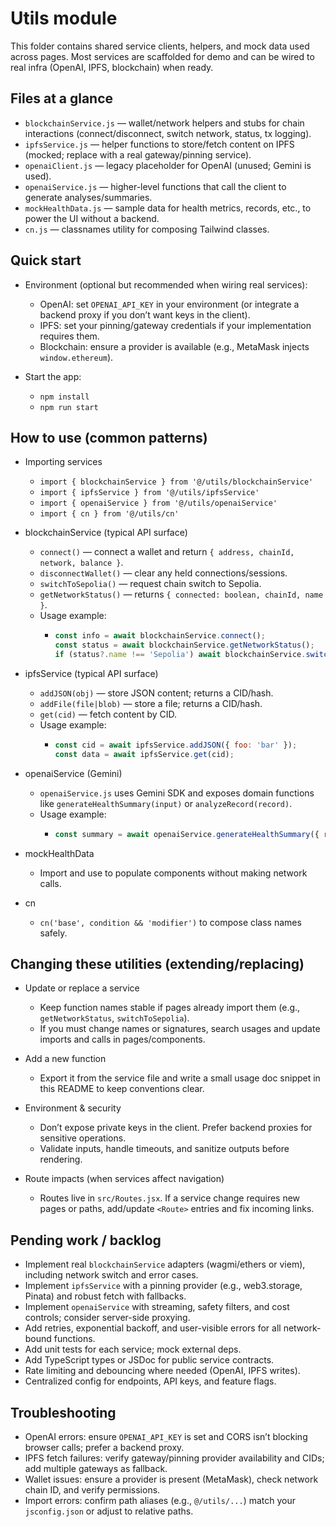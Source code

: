 # Utils module

This folder contains shared service clients, helpers, and mock data used across pages. Most services are scaffolded for demo and can be wired to real infra (OpenAI, IPFS, blockchain) when ready.

## Files at a glance

- `blockchainService.js` — wallet/network helpers and stubs for chain interactions (connect/disconnect, switch network, status, tx logging).
- `ipfsService.js` — helper functions to store/fetch content on IPFS (mocked; replace with a real gateway/pinning service).
- `openaiClient.js` — legacy placeholder for OpenAI (unused; Gemini is used).
- `openaiService.js` — higher-level functions that call the client to generate analyses/summaries.
- `mockHealthData.js` — sample data for health metrics, records, etc., to power the UI without a backend.
- `cn.js` — classnames utility for composing Tailwind classes.

## Quick start

- Environment (optional but recommended when wiring real services):
  - OpenAI: set `OPENAI_API_KEY` in your environment (or integrate a backend proxy if you don’t want keys in the client).
  - IPFS: set your pinning/gateway credentials if your implementation requires them.
  - Blockchain: ensure a provider is available (e.g., MetaMask injects `window.ethereum`).

- Start the app:
  - `npm install`
  - `npm run start`

## How to use (common patterns)

- Importing services
  - `import { blockchainService } from '@/utils/blockchainService'`
  - `import { ipfsService } from '@/utils/ipfsService'`
  - `import { openaiService } from '@/utils/openaiService'`
  - `import { cn } from '@/utils/cn'`

- blockchainService (typical API surface)
  - `connect()` — connect a wallet and return `{ address, chainId, network, balance }`.
  - `disconnectWallet()` — clear any held connections/sessions.
  - `switchToSepolia()` — request chain switch to Sepolia.
  - `getNetworkStatus()` — returns `{ connected: boolean, chainId, name }`.
  - Usage example:
    - ```js
      const info = await blockchainService.connect();
      const status = await blockchainService.getNetworkStatus();
      if (status?.name !== 'Sepolia') await blockchainService.switchToSepolia();
      ```

- ipfsService (typical API surface)
  - `addJSON(obj)` — store JSON content; returns a CID/hash.
  - `addFile(file|blob)` — store a file; returns a CID/hash.
  - `get(cid)` — fetch content by CID.
  - Usage example:
    - ```js
      const cid = await ipfsService.addJSON({ foo: 'bar' });
      const data = await ipfsService.get(cid);
      ```

- openaiService (Gemini)
  - `openaiService.js` uses Gemini SDK and exposes domain functions like `generateHealthSummary(input)` or `analyzeRecord(record)`.
  - Usage example:
    - ```js
      const summary = await openaiService.generateHealthSummary({ records: [...] });
      ```

- mockHealthData
  - Import and use to populate components without making network calls.

- cn
  - `cn('base', condition && 'modifier')` to compose class names safely.

## Changing these utilities (extending/replacing)

- Update or replace a service
  - Keep function names stable if pages already import them (e.g., `getNetworkStatus`, `switchToSepolia`).
  - If you must change names or signatures, search usages and update imports and calls in pages/components.

- Add a new function
  - Export it from the service file and write a small usage doc snippet in this README to keep conventions clear.

- Environment & security
  - Don’t expose private keys in the client. Prefer backend proxies for sensitive operations.
  - Validate inputs, handle timeouts, and sanitize outputs before rendering.

- Route impacts (when services affect navigation)
  - Routes live in `src/Routes.jsx`. If a service change requires new pages or paths, add/update `<Route>` entries and fix incoming links.

## Pending work / backlog

- Implement real `blockchainService` adapters (wagmi/ethers or viem), including network switch and error cases.
- Implement `ipfsService` with a pinning provider (e.g., web3.storage, Pinata) and robust fetch with fallbacks.
- Implement `openaiService` with streaming, safety filters, and cost controls; consider server-side proxying.
- Add retries, exponential backoff, and user-visible errors for all network-bound functions.
- Add unit tests for each service; mock external deps.
- Add TypeScript types or JSDoc for public service contracts.
- Rate limiting and debouncing where needed (OpenAI, IPFS writes).
- Centralized config for endpoints, API keys, and feature flags.

## Troubleshooting

- OpenAI errors: ensure `OPENAI_API_KEY` is set and CORS isn’t blocking browser calls; prefer a backend proxy.
- IPFS fetch failures: verify gateway/pinning provider availability and CIDs; add multiple gateways as fallback.
- Wallet issues: ensure a provider is present (MetaMask), check network chain ID, and verify permissions.
- Import errors: confirm path aliases (e.g., `@/utils/...`) match your `jsconfig.json` or adjust to relative paths.
